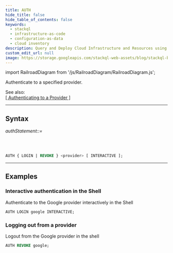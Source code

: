 ```yaml
---
title: AUTH
hide_title: false
hide_table_of_contents: false
keywords:
  - stackql
  - infrastructure-as-code
  - configuration-as-data
  - cloud inventory
description: Query and Deploy Cloud Infrastructure and Resources using SQL
custom_edit_url: null
image: https://storage.googleapis.com/stackql-web-assets/blog/stackql-blog-post-featured-image.png
---
```

import RailroadDiagram from '/js/RailroadDiagram/RailroadDiagram.js';

Authenticate to a specified provider.  

See also:  
[[ Authenticating to a Provider ]](/docs/getting-started/authenticating)

* * * 

## Syntax

*authStatement::=*

<RailroadDiagram 
type="auth"
/>

&nbsp;  
&nbsp;  

```sql
AUTH { LOGIN | REVOKE } <provider> [ INTERACTIVE ];
```

* * *

## Examples

### Interactive authentication in the Shell
Authenticate to the Google provider interactively in the Shell

```sql
AUTH LOGIN google INTERACTIVE;
```

### Logging out from a provider
Logout from the Google provider in the shell

```sql
AUTH REVOKE google;
```